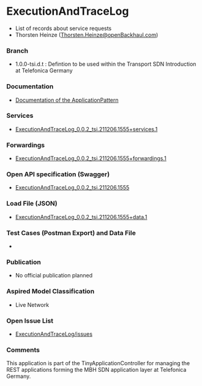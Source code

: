 # ExecutionAndTraceLog
- List of records about service requests
- Thorsten Heinze (Thorsten.Heinze@openBackhaul.com)

### Branch
- 1.0.0-tsi.d.t : Defintion to be used within the Transport SDN Introduction at Telefonica Germany

### Documentation
- [Documentation of the ApplicationPattern](https://github.com/openBackhaul/ApplicationPattern/tree/tsi)

### Services
- [ExecutionAndTraceLog_0.0.2_tsi.211206.1555+services.1](./ExecutionAndTraceLog_0.0.2_tsi.211206.1555+services.1.xlsx)

### Forwardings
- [ExecutionAndTraceLog_0.0.2_tsi.211206.1555+forwardings.1](./ExecutionAndTraceLog_0.0.2_tsi.211206.1555+forwardings.1.xlsx)

### Open API specification (Swagger)
- [ExecutionAndTraceLog_0.0.2_tsi.211206.1555](ExecutionAndTraceLog_0.0.2_tsi.211206.1555.yaml)

### Load File (JSON)
- [ExecutionAndTraceLog_0.0.2_tsi.211206.1555+data.1](ExecutionAndTraceLog_0.0.2_tsi.211206.1555+data.1.json)

### Test Cases (Postman Export) and Data File
- 

### Publication
- No official publication planned

### Aspired Model Classification
- Live Network

### Open Issue List
- [ExecutionAndTraceLog/issues](../../issues)

### Comments
This application is part of the TinyApplicationController for managing the REST applications forming the MBH SDN application layer at Telefonica Germany.
